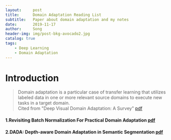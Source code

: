 ```yaml
---
layout:     post
title:      Domain Adaptation Reading List
subtitle:   Paper about domain adaptation and my notes
date:       2019-11-17
author:     Song
header-img: img/post-bkg-avocado2.jpg
catalog: true
tags:
    - Deep Learning
    - Domain Adaptation
---
```


# Introduction

>Domain adaptation is a particular case of transfer learning that utilizes labeled data in one or more relevant source domains to execute new tasks in a target domain.<br>Cited from "Deep Visual Domain Adaptation: A Survey"  [pdf](https://arxiv.org/abs/1802.03601)

#### 1.Revisiting Batch Normalization For Practical Domain Adaptation [pdf](https://arxiv.org/abs/1603.04779)
#### 2.DADA: Depth-aware Domain Adaptation in Semantic Segmentation [pdf](https://arxiv.org/abs/1904.01886)



